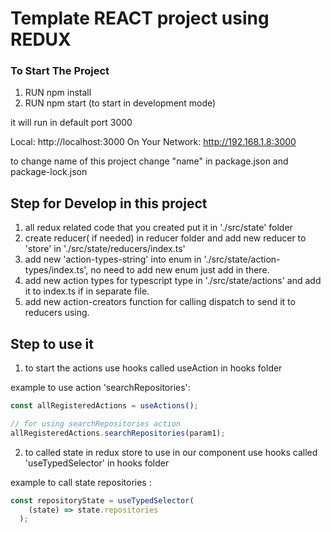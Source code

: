 # Template REACT project using REDUX

### To Start The Project
1. RUN npm install
2. RUN npm start (to start in development mode)

it will run in default port 3000

Local:            http://localhost:3000
On Your Network:  http://192.168.1.8:3000

to change name of this project change "name" in package.json and package-lock.json

## Step for Develop in this project

1. all redux related code that you created put it in './src/state' folder
2. create reducer( if needed) in reducer folder and add new reducer to 'store' in './src/state/reducers/index.ts'
3. add new 'action-types-string' into enum in './src/state/action-types/index.ts', no need to add new enum just add in there.
4. add new action types for typescript type in './src/state/actions' and add it to index.ts if in separate file.
5. add new action-creators function for calling dispatch to send it to reducers using.

## Step to use it
1. to start the actions use hooks called useAction in hooks folder

example to use action 'searchRepositories':

```javascript
const allRegisteredActions = useActions();

// for using searchRepositories action
allRegisteredActions.searchRepositories(param1);
```

2. to called state in redux store to use in our component use hooks called 'useTypedSelector' in hooks folder

example to call state repositories :

```javascript
const repositoryState = useTypedSelector(
    (state) => state.repositories
  );
```




